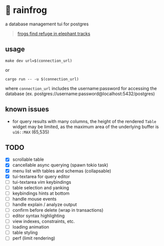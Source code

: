 # 🐸 rainfrog
a database management tui for postgres

> [frogs find refuge in elephant tracks](https://www.sciencedaily.com/releases/2019/06/190604131157.htm) 

## usage
`make dev url=$(connection_url)`

or

`cargo run -- -u $(connection_url)`

where `connection_url` includes the username:password for accessing the database (ex. postgres://username:password@localhost:5432/postgres)

## known issues
- for query results with many columns, the height of the rendered `Table` widget may be limited, as the maximum area of the underlying buffer is `u16::MAX` (65,535)

## TODO
- [x] scrollable table 
- [x] cancellable async querying (spawn tokio task)
- [x] menu list with tables and schemas (collapsable)
- [x] tui-textarea for query editor
- [ ] tui-textarea vim keybindings
- [ ] table selection and yanking
- [ ] keybindings hints at bottom
- [ ] handle mouse events
- [ ] handle explain / analyze output
- [ ] confirm before delete (wrap in transactions)
- [ ] editor syntax highlighting
- [ ] view indexes, constraints, etc.
- [ ] loading animation
- [ ] table styling
- [ ] perf (limit rendering)
